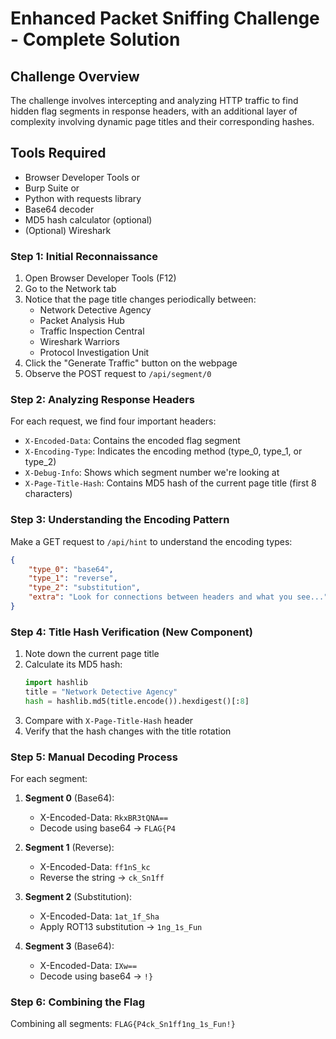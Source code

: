# Enhanced Packet Sniffing Challenge - Complete Solution

## Challenge Overview
The challenge involves intercepting and analyzing HTTP traffic to find hidden flag segments in response headers, with an additional layer of complexity involving dynamic page titles and their corresponding hashes.

## Tools Required
- Browser Developer Tools or
- Burp Suite or
- Python with requests library
- Base64 decoder
- MD5 hash calculator (optional)
- (Optional) Wireshark

### Step 1: Initial Reconnaissance
1. Open Browser Developer Tools (F12)
2. Go to the Network tab
3. Notice that the page title changes periodically between:
   - Network Detective Agency
   - Packet Analysis Hub
   - Traffic Inspection Central
   - Wireshark Warriors
   - Protocol Investigation Unit
4. Click the "Generate Traffic" button on the webpage
5. Observe the POST request to `/api/segment/0`

### Step 2: Analyzing Response Headers
For each request, we find four important headers:
- `X-Encoded-Data`: Contains the encoded flag segment
- `X-Encoding-Type`: Indicates the encoding method (type_0, type_1, or type_2)
- `X-Debug-Info`: Shows which segment number we're looking at
- `X-Page-Title-Hash`: Contains MD5 hash of the current page title (first 8 characters)

### Step 3: Understanding the Encoding Pattern
Make a GET request to `/api/hint` to understand the encoding types:
```json
{
    "type_0": "base64",
    "type_1": "reverse",
    "type_2": "substitution",
    "extra": "Look for connections between headers and what you see..."
}
```

### Step 4: Title Hash Verification (New Component)
1. Note down the current page title
2. Calculate its MD5 hash:
   ```python
   import hashlib
   title = "Network Detective Agency"
   hash = hashlib.md5(title.encode()).hexdigest()[:8]
   ```
3. Compare with `X-Page-Title-Hash` header
4. Verify that the hash changes with the title rotation

### Step 5: Manual Decoding Process
For each segment:

1. **Segment 0** (Base64):
   - X-Encoded-Data: `RkxBR3tQNA==`
   - Decode using base64 → `FLAG{P4`

2. **Segment 1** (Reverse):
   - X-Encoded-Data: `ff1nS_kc`
   - Reverse the string → `ck_Sn1ff`

3. **Segment 2** (Substitution):
   - X-Encoded-Data: `1at_1f_Sha`
   - Apply ROT13 substitution → `1ng_1s_Fun`

4. **Segment 3** (Base64):
   - X-Encoded-Data: `IXw==`
   - Decode using base64 → `!}`

### Step 6: Combining the Flag
Combining all segments: `FLAG{P4ck_Sn1ff1ng_1s_Fun!}`

